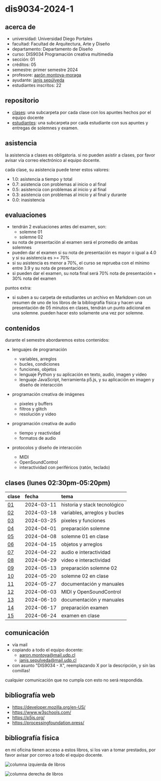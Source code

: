 # dis9034-2024-1

## acerca de

- universidad: Universidad Diego Portales
- facultad: Facultad de Arquitectura, Arte y Diseño
- departamento: Departamento de Diseño
- curso: DIS9034 Programación creativa multimedia
- sección: 01
- créditos: 05
- semestre: primer semestre 2024
- profesore: [aarón montoya-moraga](https://github.com/montoyamoraga/)
- ayudante: [janis sepúlveda](https://github.com/janisepulveda)
- estudiantes inscritos: 22

## repositorio

- [clases](./clases/): una subcarpeta por cada clase con los apuntes hechos por el equipo docente
- [estudiantes](./estudiantes/): una subcarpeta por cada estudiante con sus apuntes y entregas de solemnes y examen.

## asistencia

la asistencia a clases es obligatoria. si no pueden asistir a clases, por favor avisar vía correo electrónico al equipo docente.

cada clase, su asistencia puede tener estos valores:

- 1.0: asistencia a tiempo y total
- 0.7: asistencia con problemas al inicio o al final
- 0.5: asistencia con problemas al inicio y al final
- 0.3: asistencia con problemas al inicio y al final y durante
- 0.0: inasistencia

## evaluaciones

- tendrán 2 evaluaciones antes del examen, son:
  - solemne 01
  - solemne 02
- su nota de presentación al examen será el promedio de ambas solemnes
- pueden dar el examen si su nota de presentación es mayor o igual a 4.0 y si su asistencia es >= 70%
- si su asistencia es menor a 70%, el curso se reprueba con el mínimo entre 3.9 y su nota de presentación
- si pueden dar el examen, su nota final será 70% nota de presentación + 30% nota del examen

puntos extra:

- si suben a su carpeta de estudiantes un archivo en Markdown con un resumen de uno de los libros
  de la bibliografía física y hacen una presentación de 05 minutos en clases, tendrán un punto adicional en una solemne. pueden hacer esto solamente una vez por solemne.

## contenidos

durante el semestre abordaremos estos contenidos:

- lenguajes de programación

  - variables, arreglos
  - bucles, condiciones
  - funciones, objetos
  - lenguaje Python y su aplicación en texto, audio, imagen y video
  - lenguaje JavaScript, herramienta p5.js, y su aplicación en imagen y diseño de interacción

- programación creativa de imágenes

  - pixeles y buffers
  - filtros y glitch
  - resolución y video

- programación creativa de audio

  - tiempo y reactividad
  - formatos de audio

- protocolos y diseño de interacción
  - MIDI
  - OpenSoundControl
  - interactividad con periféricos (ratón, teclado)

## clases (lunes 02:30pm-05:20pm)

| clase                  | fecha      | tema                         |
| :--------------------- | :--------- | :--------------------------- |
| [01](clases/clase-01/) | 2024-03-11 | historia y stack tecnológico |
| [02](clases/clase-02/) | 2024-03-18 | variables, arreglos y bucles |
| [03](clases/clase-03/) | 2024-03-25 | pixeles y funciones          |
| [04](clases/clase-04/) | 2024-04-01 | preparación solemne          |
| [05](clases/clase-05/) | 2024-04-08 | solemne 01 en clase          |
| [06](clases/clase-06/) | 2024-04-15 | objetos y arreglos           |
| [07](clases/clase-07/) | 2024-04-22 | audio e interactividad       |
| [08](clases/clase-08/) | 2024-04-29 | video e interactividad       |
| [09](clases/clase-09/) | 2024-05-13 | preparación solemne 02       |
| [10](clases/clase-10/) | 2024-05-20 | solemne 02 en clase          |
| [11](clases/clase-11/) | 2024-05-27 | documentación y manuales     |
| [12](clases/clase-12/) | 2024-06-03 | MIDI y OpenSoundControl      |
| [13](clases/clase-13/) | 2024-06-10 | documentación y manuales     |
| [14](clases/clase-14/) | 2024-06-17 | preparación examen           |
| [15](clases/clase-15/) | 2024-06-24 | examen en clase              |

## comunicación

- vía mail
- copiando a todo el equipo docente:
  - aaron.montoya@mail.udp.cl
  - janis.sepulveda@mail.udp.cl
- con asunto "DIS9034 - X", reemplazando X por la descripción, y sin las comillas!

cualquier comunicación que no cumpla con esto no será respondida.

## bibliografía web

- https://developer.mozilla.org/en-US/
- https://www.w3schools.com/
- https://p5js.org/
- https://processingfoundation.press/

## bibliografía física

en mi oficina tienen acceso a estos libros, si los van a tomar prestados, por favor avisar por correo a todo el equipo docente.

![columna izquierda de libros](./archivos/libros-00.jpg)

![columna derecha de libros](./archivos/libros-01.jpg)
